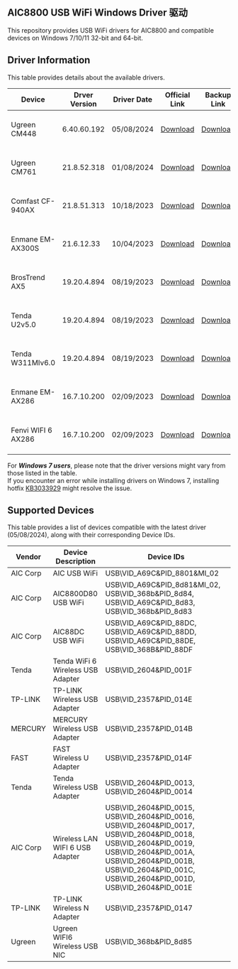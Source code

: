 ## AIC8800 USB WiFi Windows Driver 驱动

This repository provides USB WiFi drivers for AIC8800 and compatible devices on Windows 7/10/11 32-bit and 64-bit.

## Driver Information

This table provides details about the available drivers.

| Device                              | Drver Version | Driver Date | Official Link                                                                                                                         | Backup Link                                                                                                                       |
|-------------------------------------|---------------|-------------|---------------------------------------------------------------------------------------------------------------------------------------|-----------------------------------------------------------------------------------------------------------------------------------|
| <br> Ugreen CM448       <br> &nbsp; | 6.40.60.192   | 05/08/2024  | [Download](https://download.lulian.cn/AIC8800D80.zip)                                                                                 | [Download](https://github.com/peckishrine/aic8800_windows_drivers/raw/main/AIC8800D80.zip)                                        |
| <br> Ugreen CM761       <br> &nbsp; | 21.8.52.318   | 01/08/2024  | [Download](https://download.lulian.cn/AIC8800FC-CM761%E9%A9%B1%E5%8A%A8.zip)                                                          | [Download](https://github.com/peckishrine/aic8800_windows_drivers/raw/main/AIC8800FC-CM761%E9%A9%B1%E5%8A%A8.zip)                 |
| <br> Comfast CF-940AX   <br> &nbsp; | 21.8.51.313   | 10/18/2023  | [Download](https://en.comfast.com.cn/uploadfile/2023/1220/20231220091946673.zip)                                                      | [Download](https://github.com/peckishrine/aic8800_windows_drivers/raw/main/20231220091946673.zip)                                 |
| <br> Enmane EM-AX300S   <br> &nbsp; | 21.6.12.33    | 10/04/2023  | [Download](https://www.enmangroup.cn/link/EM-AX300S_Windows_WiFi6_Driver.zip)                                                         | [Download](https://github.com/peckishrine/aic8800_windows_drivers/raw/main/EM-AX300S_Windows_WiFi6_Driver.zip)                    |
| <br> BrosTrend AX5      <br> &nbsp; | 19.20.4.894   | 08/19/2023  | [Download](https://cdn.shopify.com/s/files/1/0270/1023/6487/files/AX300_Nano_USB_Adapter-Driver_for_Windows_11_10_7.exe?v=1695803771) | [Download](https://github.com/peckishrine/aic8800_windows_drivers/raw/main/AX300_Nano_USB_Adapter-Driver_for_Windows_11_10_7.exe) |
| <br> Tenda U2v5.0       <br> &nbsp; | 19.20.4.894   | 08/19/2023  | [Download](https://down.tendacn.com/uploadfile/U2/Setup_U2V5.0_V1.0.0.4.zip)                                                          | [Download](https://github.com/peckishrine/aic8800_windows_drivers/raw/main/Setup_U2V5.0_V1.0.0.4.zip)                             |
| <br> Tenda W311MIv6.0   <br> &nbsp; | 19.20.4.894   | 08/19/2023  | [Download](https://down.tendacn.com/uploadfile/W311MI/Setup_W311MIV6.0_V1.0.0.8.zip)                                                  | [Download](https://github.com/peckishrine/aic8800_windows_drivers/raw/main/Setup_W311MIV6.0_V1.0.0.8.zip)                         |
| <br> Enmane EM-AX286    <br> &nbsp; | 16.7.10.200   | 02/09/2023  | [Download](http://www.enmangroup.cn/link/EM-AX286_Windows_WiFi_Driver.zip)                                                            | [Download](https://github.com/peckishrine/aic8800_windows_drivers/raw/main/EM-AX286_Windows_WiFi_Driver.zip)                      |
| <br> Fenvi WIFI 6 AX286 <br> &nbsp; | 16.7.10.200   | 02/09/2023  | [Download](https://download.fenvi.com/support/USB/18286.rar)                                                                          | [Download](https://github.com/peckishrine/aic8800_windows_drivers/raw/main/18286.rar)                                             |

For <b><em>Windows 7 users</em></b>, please note that the driver versions might vary from those listed in the table. <br>
If you encounter an error while installing drivers on Windows 7, installing hotfix [KB3033929](https://www.lb-link.com/download/Driverprogram/170/LB-LINK-BL-WN300AX(FU1)-WIN7patch.html) might resolve the issue. <br>

## Supported Devices

This table provides a list of devices compatible with the latest driver (05/08/2024), along with their corresponding Device IDs.

| Vendor       | Device Description                | Device IDs                                                                                                                                                                                                                           |
|--------------|-----------------------------------|--------------------------------------------------------------------------------------------------------------------------------------------------------------------------------------------------------------------------------------|
| AIC Corp     | AIC USB WiFi                      | USB\VID_A69C&PID_8801&MI_02                                                                                                                                                                                                          |
| AIC Corp     | AIC8800D80 USB WiFi               | USB\VID_A69C&PID_8d81&MI_02, USB\VID_368b&PID_8d84, USB\VID_A69C&PID_8d83, USB\VID_368b&PID_8d83                                                                                                                                     |
| AIC Corp     | AIC88DC USB WiFi                  | USB\VID_A69C&PID_88DC, USB\VID_A69C&PID_88DD, USB\VID_A69C&PID_88DE, USB\VID_368B&PID_88DF                                                                                                                                           |
| Tenda        | Tenda WiFi 6 Wireless USB Adapter | USB\VID_2604&PID_001F                                                                                                                                                                                                                |
| TP-LINK      | TP-LINK Wireless USB Adapter      | USB\VID_2357&PID_014E                                                                                                                                                                                                                |
| MERCURY      | MERCURY Wireless USB Adapter      | USB\VID_2357&PID_014B                                                                                                                                                                                                                |
| FAST         | FAST Wireless U Adapter           | USB\VID_2357&PID_014F                                                                                                                                                                                                                |
| Tenda        | Tenda Wireless USB Adapter        | USB\VID_2604&PID_0013, USB\VID_2604&PID_0014                                                                                                                                                                                         |
| AIC Corp     | Wireless LAN WIFI 6 USB Adapter   | USB\VID_2604&PID_0015, USB\VID_2604&PID_0016, USB\VID_2604&PID_0017, USB\VID_2604&PID_0018, USB\VID_2604&PID_0019, USB\VID_2604&PID_001A, USB\VID_2604&PID_001B, USB\VID_2604&PID_001C, USB\VID_2604&PID_001D, USB\VID_2604&PID_001E |
| TP-LINK      | TP-LINK Wireless N Adapter        | USB\VID_2357&PID_0147                                                                                                                                                                                                                |
| Ugreen       | Ugreen WIFI6 Wireless USB NIC     | USB\VID_368b&PID_8d85                                                                                                                                                                                                                |

